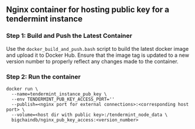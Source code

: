 ## Nginx container for hosting public key for a tendermint instance


### Step 1: Build and Push the Latest Container
Use the `docker_build_and_push.bash` script to build the latest docker image
and upload it to Docker Hub.
Ensure that the image tag is updated to a new version number to properly
reflect any changes made to the container.

### Step 2: Run the container

```
docker run \
  --name=tendermint_instance_pub_key \
  --env TENDERMINT_PUB_KEY_ACCESS_PORT=''
  --publish=<nginx port for external connections>:<corresponding host port> \
  --volume=<host dir with public key>:/tendermint_node_data \
  bigchaindb/nginx_pub_key_access:<version_number>
```
